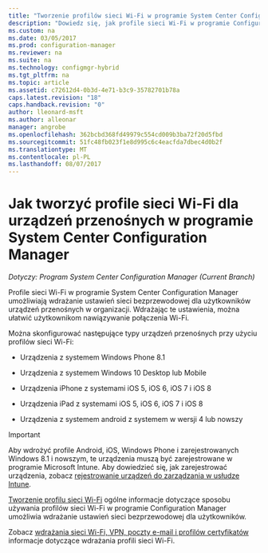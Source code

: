 ```yaml
---
title: "Tworzenie profilów sieci Wi-Fi w programie System Center Configuration Manager | Dokumentacja firmy Microsoft"
description: "Dowiedz się, jak profile sieci Wi-Fi w programie Configuration Manager umożliwiają wdrażanie ustawień sieci bezprzewodowej dla użytkowników urządzeń przenośnych w organizacji."
ms.custom: na
ms.date: 03/05/2017
ms.prod: configuration-manager
ms.reviewer: na
ms.suite: na
ms.technology: configmgr-hybrid
ms.tgt_pltfrm: na
ms.topic: article
ms.assetid: c72612d4-0b3d-4e71-b3c9-35782701b78a
caps.latest.revision: "18"
caps.handback.revision: "0"
author: lleonard-msft
ms.author: alleonar
manager: angrobe
ms.openlocfilehash: 362bcbd368fd49979c554cd009b3ba72f20d5fbd
ms.sourcegitcommit: 51fc48fb023f1e8d995c6c4eacfda7dbec4d0b2f
ms.translationtype: MT
ms.contentlocale: pl-PL
ms.lasthandoff: 08/07/2017
---
```

# <a name="how-to-create-wi-fi-profiles-for-mobile-devices-in-system-center-configuration-manager"></a>Jak tworzyć profile sieci Wi-Fi dla urządzeń przenośnych w programie System Center Configuration Manager

*Dotyczy: Program System Center Configuration Manager (Current Branch)*

Profile sieci Wi-Fi w programie System Center Configuration Manager umożliwiają wdrażanie ustawień sieci bezprzewodowej dla użytkowników urządzeń przenośnych w organizacji. Wdrażając te ustawienia, można ułatwić użytkownikom nawiązywanie połączenia Wi-Fi.  

Można skonfigurować następujące typy urządzeń przenośnych przy użyciu profilów sieci Wi-Fi:  

-   Urządzenia z systemem Windows Phone 8.1  

-   Urządzenia z systemem Windows 10 Desktop lub Mobile  

-   Urządzenia iPhone z systemami iOS 5, iOS 6, iOS 7 i iOS 8  

-   Urządzenia iPad z systemami iOS 5, iOS 6, iOS 7 i iOS 8  

-   Urządzenia z systemem android z systemem w wersji 4 lub nowszy

> [!IMPORTANT]  
>  Aby wdrożyć profile Android, iOS, Windows Phone i zarejestrowanych Windows 8.1 i nowszym, te urządzenia muszą być zarejestrowane w programie Microsoft Intune. Aby dowiedzieć się, jak zarejestrować urządzenia, zobacz [rejestrowanie urządzeń do zarządzania w usłudze Intune](https://docs.microsoft.com/intune/deploy-use/enroll-devices-in-microsoft-intune).  

[Tworzenie profilu sieci Wi-Fi](../../protect/deploy-use/create-wifi-profiles.md#create-a-wi-fi-profile) ogólne informacje dotyczące sposobu używania profilów sieci Wi-Fi w programie Configuration Manager umożliwia wdrażanie ustawień sieci bezprzewodowej dla użytkowników.

Zobacz [wdrażania sieci Wi-Fi, VPN, poczty e-mail i profilów certyfikatów](../../protect/deploy-use/deploy-wifi-vpn-email-cert-profiles.md) informacje dotyczące wdrażania profili sieci Wi-Fi.
